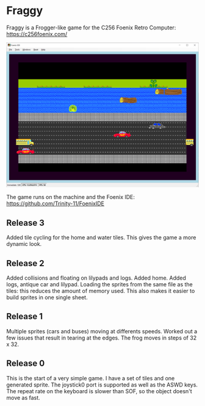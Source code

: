 # Fraggy
Fraggy is a Frogger-like game for the C256 Foenix Retro Computer: https://c256foenix.com/

![Screenshot](https://github.com/dtremblay/fraggy/blob/master/fraggy.png)

The game runs on the machine and the Foenix IDE: https://github.com/Trinity-11/FoenixIDE

Release 3
---------
Added tile cycling for the home and water tiles.  This gives the game a more dynamic look.

Release 2
---------
Added collisions and floating on lilypads and logs.
Added home.
Added logs, antique car and lilypad.
Loading the sprites from the same file as the tiles: this reduces the amount of memory used. 
This also makes it easier to build sprites in one single sheet.

Release 1
---------
Multiple sprites (cars and buses) moving at differents speeds.
Worked out a few issues that result in tearing at the edges.
The frog moves in steps of 32 x 32.

Release 0
---------
This is the start of a very simple game.  I have a set of tiles and one generated sprite.
The joystick0 port is supported as well as the ASWD keys. The repeat rate on the keyboard is slower than SOF, so the object doesn't move as fast.
